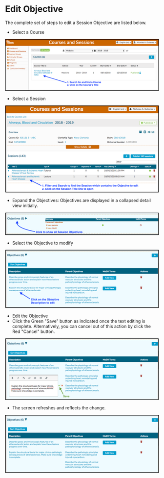 # Edit Objective

The complete set of steps to edit a Session Objective are listed below.

* Select a Course

![Click on the Course Title link to open it](../../.gitbook/assets/editobj1.png)

* Select a Session

![Click on the Session Title link to open it](../../.gitbook/assets/editobj2.png)

* Expand the Objectives: Objectives are displayed in a collapsed detail view initially. 

![](../../.gitbook/assets/editobj3.png)

* Select the Objective to modify

![](../../.gitbook/assets/editobj4.png)

* Edit the Objective
* Click the Green "Save" button as indicated once the text editing is complete. Alternatively, you can cancel out of this action by click the Red "Cancel" button.

![](../../.gitbook/assets/editobj5.png)

* The screen refreshes and reflects the change.

![](../../.gitbook/assets/editobj6.png)


